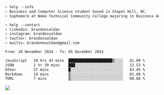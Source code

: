 ````bash
> help --info
> Business and Computer Science student based in Chapel Hill, NC.
> Sophomore at Wake Technical Community College majoring in Business Administration.
````

````bash
> help --contact
> linkedin: brandonsaldan
> instagram: brandonsaldan
> twitter: brandonsaldan
> mailto: brandonmsaldan@gmail.com
````

<!--START_SECTION:waka-->

```txt
From: 28 November 2024 - To: 05 December 2024

JavaScript   10 hrs 43 mins  ████████████████████▒░░░░   81.09 %
JSON         1 hr 39 mins    ███░░░░░░░░░░░░░░░░░░░░░░   12.53 %
Other        27 mins         █░░░░░░░░░░░░░░░░░░░░░░░░   03.45 %
Markdown     14 mins         ▒░░░░░░░░░░░░░░░░░░░░░░░░   01.80 %
TOML         7 mins          ▒░░░░░░░░░░░░░░░░░░░░░░░░   00.88 %
```

<!--END_SECTION:waka-->

![](https://komarev.com/ghpvc/?username=brandonsaldan&color=6A8AFF)
